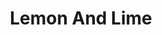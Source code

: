 ---
title: "Lemon And Lime"
url: /https-www-honeyzbathproducts-co-uk/lemon-and-lime/
shop: clothes
---